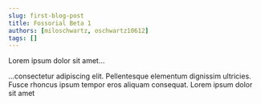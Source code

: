 ```yaml
---
slug: first-blog-post
title: Fossorial Beta 1
authors: [miloschwartz, oschwartz10612]
tags: []
---
```


Lorem ipsum dolor sit amet...

<!-- truncate -->

...consectetur adipiscing elit. Pellentesque elementum dignissim ultricies. Fusce rhoncus ipsum tempor eros aliquam consequat. Lorem ipsum dolor sit amet
